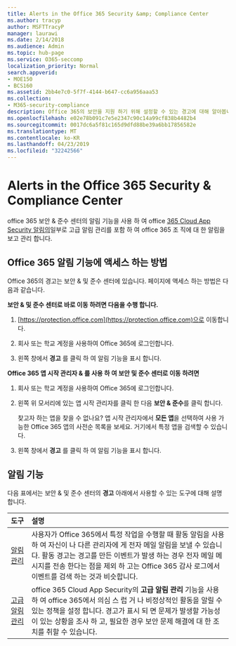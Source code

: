 ```yaml
---
title: Alerts in the Office 365 Security &amp; Compliance Center
ms.author: tracyp
author: MSFTTracyP
manager: laurawi
ms.date: 2/14/2018
ms.audience: Admin
ms.topic: hub-page
ms.service: O365-seccomp
localization_priority: Normal
search.appverid:
- MOE150
- BCS160
ms.assetid: 2bb4e7c0-5f7f-4144-b647-cc6a956aaa53
ms.collection:
- M365-security-compliance
description: Office 365의 보안을 지원 하기 위해 설정할 수 있는 경고에 대해 알아봅니다.
ms.openlocfilehash: e02e78b091c7e5e2347c90c14a99cf838b4482b4
ms.sourcegitcommit: 0017dc6a5f81c165d9dfd88be39a6bb17856582e
ms.translationtype: MT
ms.contentlocale: ko-KR
ms.lasthandoff: 04/23/2019
ms.locfileid: "32242566"
---
```

# <a name="alerts-in-the-office-365-security-amp-compliance-center"></a>Alerts in the Office 365 Security &amp; Compliance Center

office 365 보안 &amp; 준수 센터의 알림 기능을 사용 하 여 office [365 Cloud App Security 알림의](office-365-cas-overview.md)일부로 고급 알림 관리를 포함 하 여 office 365 조 직에 대 한 알림을 보고 관리 합니다.
  
## <a name="how-to-get-to-the-office-365-alerts-features"></a>Office 365 알림 기능에 액세스 하는 방법

Office 365의 경고는 보안 &amp; 및 준수 센터에 있습니다. 페이지에 액세스 하는 방법은 다음과 같습니다.
  
 **보안 &amp; 및 준수 센터로 바로 이동 하려면 다음을 수행 합니다.**
  
1. [https://protection.office.com](https://protection.office.com)으로 이동합니다.
    
2. 회사 또는 학교 계정을 사용하여 Office 365에 로그인합니다. 
    
3. 왼쪽 창에서 **경고** 를 클릭 하 여 알림 기능을 표시 합니다. 
    
 **Office 365 앱 시작 관리자 &amp; 를 사용 하 여 보안 및 준수 센터로 이동 하려면**
  
1. 회사 또는 학교 계정을 사용하여 Office 365에 로그인합니다. 
    
2. 왼쪽 위 모서리에 있는 앱 시작 관리자를 클릭 한 다음 **보안 &amp; 준수**를 클릭 합니다.
    
    찾고자 하는 앱을 찾을 수 없나요? 앱 시작 관리자에서 **모든 앱**을 선택하여 사용 가능한 Office 365 앱의 사전순 목록을 보세요. 거기에서 특정 앱을 검색할 수 있습니다. 
    
3. 왼쪽 창에서 **경고** 를 클릭 하 여 알림 기능을 표시 합니다. 
    
## <a name="alerts-features"></a>알림 기능

다음 표에서는 보안 &amp; 및 준수 센터의 **경고** 아래에서 사용할 수 있는 도구에 대해 설명 합니다. 
  
|**도구**|**설명**|
|:-----|:-----|
|[알림 관리](create-activity-alerts.md) <br/> |사용자가 Office 365에서 특정 작업을 수행할 때 활동 알림을 사용 하 여 자신이 나 다른 관리자에 게 전자 메일 알림을 보낼 수 있습니다. 활동 경고는 경고를 만든 이벤트가 발생 하는 경우 전자 메일 메시지를 전송 한다는 점을 제외 하 고는 Office 365 감사 로그에서 이벤트를 검색 하는 것과 비슷합니다.  <br/> |
|[고급 알림 관리](office-365-cas-overview.md) <br/> |office 365 Cloud App Security의 **고급 알림 관리** 기능을 사용 하 여 office 365에서 의심 스 럽 거 나 비정상적인 활동을 알릴 수 있는 정책을 설정 합니다. 경고가 표시 되 면 문제가 발생할 가능성이 있는 상황을 조사 하 고, 필요한 경우 보안 문제 해결에 대 한 조치를 취할 수 있습니다.  <br/> |
   

